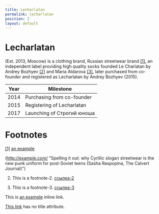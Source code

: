 ```yaml
---
title: Lecharlatan
permalink: lecharlatan
position: 2
layout: default
---
```


# Lecharlatan

(Est. 2013, Moscow) is a clothing brand, Russian streetwear brand <span id="a1">[\[1\]](#f1)</span>, an independent label providing high quality socks founded Le Charlatan by Andrey Bozhyev <span id="a2">[\[2\]](#f2)</span> and Maria Aldarova <span id="a3">[\[3\]](#f3)</span>, later purchased from co-founder and registered as Lecharlatan by Andrey Bozhyev (2015).

|Year|Milestone|
|----|---------|
|2014|Purchasing from co-founder|
|2015|Registering of Lecharlatan|
|2017|Launching of Строгий юноша|

# Footnotes

[[1]](#a1) <span id="f1"></span> [an example](http://example.com/ "Title")

(http://example.com/ "Spelling it out: why Cyrillic slogan streetwear is the new punk uniform for post-Soviet teens (Sasha Raspopina, The Calvert Journal)")

2. <span id="f2"></span> This is a footnote-2. [ссылка-2](#a2)

3. <span id="f3"></span> This is a footnote-3. [ссылка-3](#a3)

This is [an example](http://example.com/ "Title") inline link.

[This link](http://example.net/) has no title attribute.